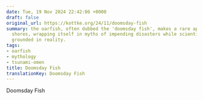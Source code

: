 ```yaml
---
date: Tue, 19 Nov 2024 22:42:06 +0000
draft: false
original_url: https://kottke.org/24/11/doomsday-fish
summary: the oarfish, often dubbed the 'doomsday fish', makes a rare appearance on
  shores, wrapping itself in myths of impending disasters while scientists keep it
  grounded in reality.
tags:
- oarfish
- mythology
- tsunami-omen
title: Doomsday Fish
translationKey: Doomsday Fish
---
```


Doomsday Fish